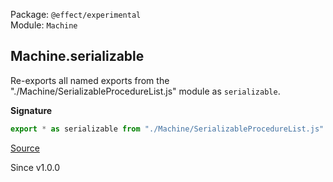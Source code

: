 Package: `@effect/experimental`<br />
Module: `Machine`<br />

## Machine.serializable

Re-exports all named exports from the "./Machine/SerializableProcedureList.js" module as `serializable`.

**Signature**

```ts
export * as serializable from "./Machine/SerializableProcedureList.js"
```

[Source](https://github.com/Effect-TS/effect/tree/main/packages/experimental/src/Machine.ts#L44)

Since v1.0.0